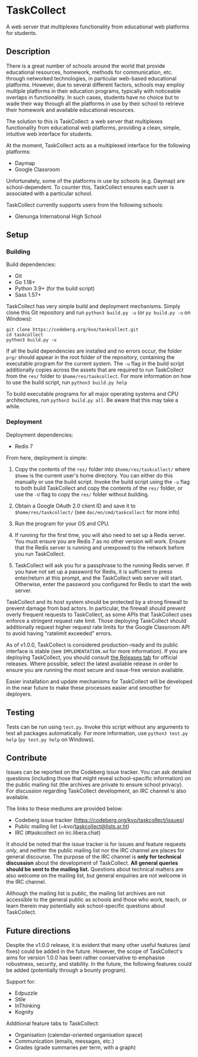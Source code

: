 # TaskCollect
A web server that multiplexes functionality from educational web platforms for students.

## Description

There is a great number of schools around the world that provide educational resources, homework, methods for communication, etc. through networked technologies, in particular web-based educational platforms. However, due to several different factors, schools may employ multiple platforms in their education programs, typically with noticeable overlaps in functionality. In such cases, students have no choice but to wade their way through all the platforms in use by their school to retrieve their homework and available educational resources.

The solution to this is TaskCollect: a web server that multiplexes functionality from educational web platforms, providing a clean, simple, intuitive web interface for students.

At the moment, TaskCollect acts as a multiplexed interface for the following platforms:
  * Daymap
  * Google Classroom

Unfortunately, some of the platforms in use by schools (e.g. Daymap) are school-dependent. To counter this, TaskCollect ensures each user is associated with a particular school.

TaskCollect currently supports users from the following schools:
  * Glenunga International High School

## Setup

### Building
Build dependencies:
  * Git
  * Go 1.18+
  * Python 3.9+ (for the build script)
  * Sass 1.57+

TaskCollect has very simple build and deployment mechanisms. Simply clone this Git repository and run `python3 build.py -u` (or `py build.py -u` on Windows):

```
git clone https://codeberg.org/kvo/taskcollect.git
cd taskcollect
python3 build.py -u
```

If all the build dependencies are installed and no errors occur, the folder `prg/` should appear in the root folder of the repository, containing the executable program for the current system. The `-u` flag in the build script additionally copies across the assets that are required to run TaskCollect from the `res/` folder to `$home/res/taskcollect`. For more information on how to use the build script, run `python3 build.py help`

To build executable programs for all major operating systems and CPU architectures, run `python3 build.py all`. Be aware that this may take a while.

### Deployment

Deployment dependencies:
  * Redis 7

From here, deployment is simple:

  1. Copy the contents of the `res/` folder into `$home/res/taskcollect/` where `$home` is the current user's home directory. You can either do this manually or use the build script. Invoke the build script using the `-u` flag to both build TaskCollect and copy the contents of the `res/` folder, or use the `-U` flag to copy the `res/` folder without building.

  2. Obtain a Google OAuth 2.0 client ID and save it to `$home/res/taskcollect/` (see `doc/en/cmd/taskcollect` for more info)

  3. Run the program for your OS and CPU.

  4. If running for the first time, you will also need to set up a Redis server. You must ensure you are Redis 7 as no other version will work. Ensure that the Redis server is running and unexposed to the network before you run TaskCollect.

  5. TaskCollect will ask you for a passphrase to the running Redis server. If you have not set up a password for Redis, it is sufficient to press enter/return at this prompt, and the TaskCollect web server will start. Otherwise, enter the password you configured for Redis to start the web server.

TaskCollect and its host system should be protected by a strong firewall to prevent damage from bad actors. In particular, the firewall should prevent overly frequent requests to TaskCollect, as some APIs that TaskCollect uses enforce a stringent request rate limit. Those deploying TaskCollect should additionally request higher request rate limits for the Google Classroom API to avoid having "ratelimit exceeded" errors.

As of v1.0.0, TaskCollect is considered production-ready and its public interface is stable (see `IMPLEMENTATION.md` for more information). If you are deploying TaskCollect, you should consult [the Releases tab](https://codeberg.org/kvo/taskcollect/releases) for official releases. Where possible, select the latest available release in order to ensure you are running the most secure and issue-free version available.

Easier installation and update mechanisms for TaskCollect will be developed in the near future to make these processes easier and smoother for deployers.

## Testing

Tests can be run using `test.py`. Invoke this script without any arguments to test all packages automatically. For more information, use `python3 test.py help` (`py test.py help` on Windows).

## Contribute

Issues can be reported on the Codeberg issue tracker. You can ask detailed questions (including those that might reveal school-specific information) on the public mailing list (the archives are private to ensure school privacy). For discussion regarding TaskCollect development, an IRC channel is also available.

The links to these mediums are provided below:

  * Codeberg issue tracker (https://codeberg.org/kvo/taskcollect/issues)
  * Public mailing list (~kvo/taskcollect@lists.sr.ht)
  * IRC (#taskcollect on irc.libera.chat)

It should be noted that the issue tracker is for issues and feature requests *only*, and neither the public mailing list nor the IRC channel are places for general discourse. The purpose of the IRC channel is **only for technical discussion** about the development of TaskCollect. **All general queries should be sent to the mailing list.** Questions about technical matters are also welcome on the mailing list, but general enquiries are not welcome in the IRC channel.

Although the mailing list is public, the mailing list archives are not accessible to the general public as schools and those who work, teach, or learn therein may potentially ask school-specific questions about TaskCollect.

## Future directions

Despite the v1.0.0 release, it is evident that many other useful features (and fixes) could be added in the future. However, the scope of TaskCollect's aims for version 1.0.0 has been rather conservative to emphasise robustness, security, and stability. In the future, the following features could be added (potentially through a bounty program).

Support for:

  * Edpuzzle
  * Stile
  * InThinking
  * Kognity

Additional feature tabs to TaskCollect:

  * Organisation (calendar-oriented organisation space)
  * Communication (emails, messages, etc.)
  * Grades (grade summaries per term, with a graph)
